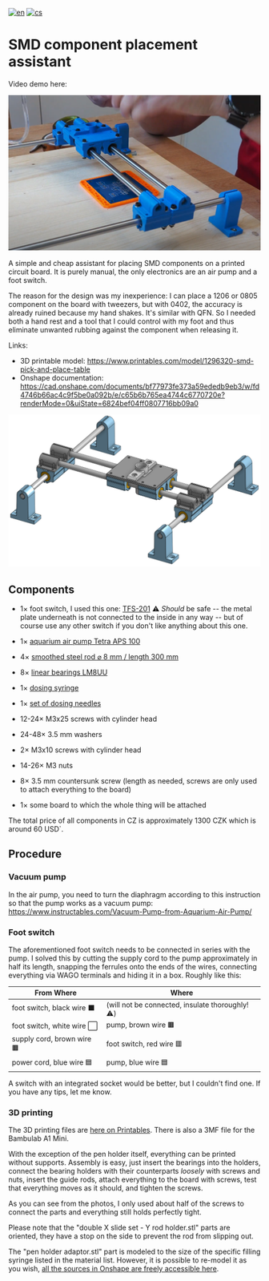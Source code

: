 [![en](https://img.shields.io/badge/lang-en-green.svg)](https://github.com/misch2/pick-and-place-table/blob/master/README.md)
[![cs](https://img.shields.io/badge/lang-cs-blue.svg)](https://github.com/misch2/pick-and-place-table/blob/master/README.cs.md)

# SMD component placement assistant

Video demo here:

[![Watch the video](https://raw.githubusercontent.com/misch2/pick-and-place-table/refs/heads/main/video-preview.png)](https://www.youtube.com/watch?v=LVttwEwAXvI)

A simple and cheap assistant for placing SMD components on a printed circuit board. It is purely manual, the only electronics are an air pump and a foot switch.

The reason for the design was my inexperience: I can place a 1206 or 0805 component on the board with tweezers, but with 0402, the accuracy is already ruined because my hand shakes. It's similar with QFN. So I needed both a hand rest and a tool that I could control with my foot and thus eliminate unwanted rubbing against the component when releasing it.

Links:
- 3D printable model: https://www.printables.com/model/1296320-smd-pick-and-place-table
- Onshape documentation: https://cad.onshape.com/documents/bf77973fe373a59ededb9eb3/w/fd4746b66ac4c9f5be0a092b/e/c65b6b765ea4744c6770720e?renderMode=0&uiState=6824bef04ff0807716bb09a0

![Model](render.png)

## Components

* 1× foot switch, I used this one: [TFS-201](https://allegro.cz/nabidka/nozni-spinac-tfs-201-s-kabelem-2-m-ovladaci-pedal-17336487157)
:warning: *Should* be safe -- the metal plate underneath is not connected to the inside in any way -- but of course use any other switch if you don't like anything about this one.

* 1× [aquarium air pump Tetra APS 100](https://www.hornbach.cz/p/provzdusnovaci-cerpadlo-tetratec-aps-100/7000956/)

* 4× [smoothed steel rod ⌀ 8 mm / length 300 mm](https://dratek.cz/arduino/148609-vodici-tyc-ocelova-chromovana-prumer-8-mm-delka-300-mm.html)

* 8× [linear bearings LM8UU](https://dratek.cz/arduino/7771-linearni-kulickove-lozisko-lm8uu.html)

* 1× [dosing syringe](https://www.laskakit.cz/davkovaci-tuba-5cc-s-hadici-a-adapterem/)

* 1× [set of dosing needles](https://www.laskakit.cz/en/jehla-pro-davkovaci-tuby--kov--50ks/)

* 12-24× M3x25 screws with cylinder head

* 24-48× 3.5 mm washers

* 2× M3x10 screws with cylinder head

* 14-26× M3 nuts

* 8× 3.5 mm countersunk screw (length as needed, screws are only used to attach everything to the board)

* 1× some board to which the whole thing will be attached

The total price of all components in CZ is approximately 1300 CZK which is around 60 USD`.

## Procedure

### Vacuum pump

In the air pump, you need to turn the diaphragm according to this instruction so that the pump works as a vacuum pump:
https://www.instructables.com/Vacuum-Pump-from-Aquarium-Air-Pump/

### Foot switch
The aforementioned foot switch needs to be connected in series with the pump. I solved this by cutting the supply cord to the pump approximately in half its length, snapping the ferrules onto the ends of the wires, connecting everything via WAGO terminals and hiding it in a box. Roughly like this:

| From Where | Where |
| - | - |
| foot switch, black wire ⬛| (will not be connected, insulate thoroughly!⚠️) |
| foot switch, white wire ⬜| pump, brown wire 🟫|
| supply cord, brown wire 🟫| foot switch, red wire 🟥|
| power cord, blue wire 🟦| pump, blue wire 🟦|

A switch with an integrated socket would be better, but I couldn't find one. If you have any tips, let me know.

### 3D printing

The 3D printing files are [here on Printables](https://www.printables.com/model/1296320-smd-pick-and-place-table). There is also a 3MF file for the Bambulab A1 Mini.

With the exception of the pen holder itself, everything can be printed without supports. Assembly is easy, just insert the bearings into the holders, connect the bearing holders with their counterparts *loosely* with screws and nuts, insert the guide rods, attach everything to the board with screws, test that everything moves as it should, and tighten the screws.

As you can see from the photos, I only used about half of the screws to connect the parts and everything still holds perfectly tight.

Please note that the "double X slide set - Y rod holder.stl" parts are oriented, they have a stop on the side to prevent the rod from slipping out.

The "pen holder adaptor.stl" part is modeled to the size of the specific filling syringe listed in the material list. However, it is possible to re-model it as you wish, [all the sources in Onshape are freely accessible here](https://cad.onshape.com/documents/bf77973fe373a59ededb9eb3/w/fd4746b66ac4c9f5be0a092b/e/c65b6b765ea4744c6770720e?renderMode=0&uiState=6824bef04ff0807716bb09a0).

